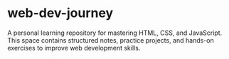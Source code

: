 # web-dev-journey 
 A personal learning repository for mastering HTML, CSS, and JavaScript. This space contains structured notes, practice projects, and hands-on exercises to improve web development skills. 
